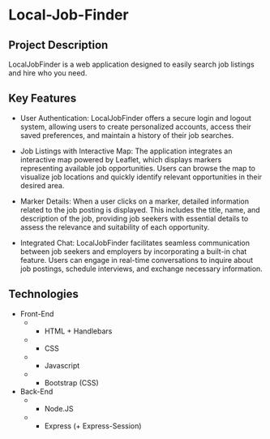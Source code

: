 # Local-Job-Finder

## Project Description

  LocalJobFinder is a web application designed to easily search job listings and hire who you need.

## Key Features

  * User Authentication: LocalJobFinder offers a secure login and logout system, allowing users to create personalized accounts, access their saved preferences, and maintain a history of their job searches.

  * Job Listings with Interactive Map: The application integrates an interactive map powered by Leaflet, which displays markers representing available job opportunities. Users can browse the map to visualize job locations and quickly identify relevant opportunities in their desired area.

  * Marker Details: When a user clicks on a marker, detailed information related to the job posting is displayed. This includes the title, name, and description of the job, providing job seekers with essential details to assess the relevance and suitability of each opportunity.

  * Integrated Chat: LocalJobFinder facilitates seamless communication between job seekers and employers by incorporating a built-in chat feature. Users can engage in real-time conversations to inquire about job postings, schedule interviews, and exchange necessary information.

## Technologies

  * Front-End
    * * HTML + Handlebars
    * * CSS
    * * Javascript
    * * Bootstrap (CSS)
  * Back-End
    * * Node.JS
    * * Express (+ Express-Session)
